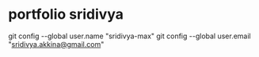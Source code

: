 # portfolio sridivya 
git config --global user.name "sridivya-max"
git config --global user.email "sridivya.akkina@gmail.com"
